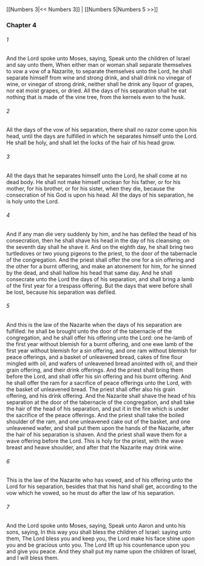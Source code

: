 [[Numbers 3|<< Numbers 3]]  |  [[Numbers 5|Numbers 5 >>]]

### Chapter 4
###### 1
And the Lord spoke unto Moses, saying, Speak unto the children of Israel and say unto them, When either man or woman shall separate themselves to vow a vow of a Nazarite, to separate themselves unto the Lord, he shall separate himself from wine and strong drink, and shall drink no vinegar of wine, or vinegar of strong drink, neither shall he drink any liquor of grapes, nor eat moist grapes, or dried. All the days of his separation shall he eat nothing that is made of the vine tree, from the kernels even to the husk.

###### 2
All the days of the vow of his separation, there shall no razor come upon his head, until the days are fulfilled in which he separates himself unto the Lord. He shall be holy, and shall let the locks of the hair of his head grow.

###### 3
All the days that he separates himself unto the Lord, he shall come at no dead body. He shall not make himself unclean for his father, or for his mother, for his brother, or for his sister, when they die, because the consecration of his God is upon his head. All the days of his separation, he is holy unto the Lord.

###### 4
And if any man die very suddenly by him, and he has defiled the head of his consecration, then he shall shave his head in the day of his cleansing; on the seventh day shall he shave it. And on the eighth day, he shall bring two turtledoves or two young pigeons to the priest, to the door of the tabernacle of the congregation. And the priest shall offer the one for a sin offering and the other for a burnt offering, and make an atonement for him, for he sinned by the dead, and shall hallow his head that same day. And he shall consecrate unto the Lord the days of his separation, and shall bring a lamb of the first year for a trespass offering. But the days that were before shall be lost, because his separation was defiled.

###### 5
And this is the law of the Nazarite when the days of his separation are fulfilled: he shall be brought unto the door of the tabernacle of the congregation, and he shall offer his offering unto the Lord: one he-lamb of the first year without blemish for a burnt offering, and one ewe lamb of the first year without blemish for a sin offering, and one ram without blemish for peace offerings, and a basket of unleavened bread, cakes of fine flour mingled with oil, and wafers of unleavened bread anointed with oil, and their grain offering, and their drink offerings. And the priest shall bring them before the Lord, and shall offer his sin offering and his burnt offering. And he shall offer the ram for a sacrifice of peace offerings unto the Lord, with the basket of unleavened bread. The priest shall offer also his grain offering, and his drink offering. And the Nazarite shall shave the head of his separation at the door of the tabernacle of the congregation, and shall take the hair of the head of his separation, and put it in the fire which is under the sacrifice of the peace offerings. And the priest shall take the boiled shoulder of the ram, and one unleavened cake out of the basket, and one unleavened wafer, and shall put them upon the hands of the Nazarite, after the hair of his separation is shaven. And the priest shall wave them for a wave offering before the Lord. This is holy for the priest, with the wave breast and heave shoulder, and after that the Nazarite may drink wine.

###### 6
This is the law of the Nazarite who has vowed, and of his offering unto the Lord for his separation, besides that that his hand shall get, according to the vow which he vowed, so he must do after the law of his separation.

###### 7
And the Lord spoke unto Moses, saying, Speak unto Aaron and unto his sons, saying, In this way you shall bless the children of Israel: saying unto them, The Lord bless you and keep you, the Lord make his face shine upon you and be gracious unto you. The Lord lift up his countenance upon you and give you peace. And they shall put my name upon the children of Israel, and I will bless them.